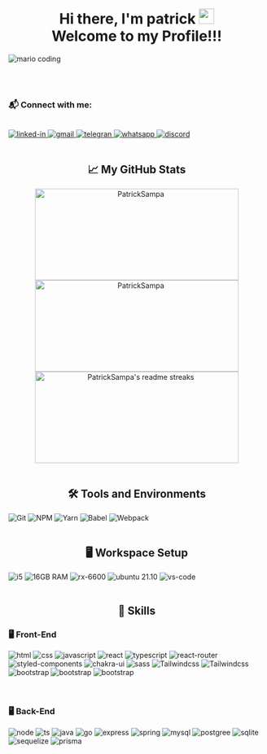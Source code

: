<h1 align="center">
  Hi there, I'm patrick
  <img 
    src="https://raw.githubusercontent.com/iampavangandhi/iampavangandhi/master/gifs/Hi.gif"
    width="30px">
  <br />
  Welcome to my Profile!!!
</h1>

<div>
  <img
    src="https://i.imgur.com/1ZvVkDc.gif" 
    alt="mario coding"
    />
</div>

<p>
  <br />
  <br />
</p>

<div>
  <h3>
    📬 Connect with me:
  </h3>
  <br />
  <a href="https://www.linkedin.com/in/patrick-sampaio-111609230/">
    <img 
      src="https://img.shields.io/badge/Linkedin-0077B5?style=for-the-badge&amp;logo=LinkedIn&amp;logoColor=white" 
      alt="linked-in">
    <img 
      src="https://img.shields.io/badge/Gmail-D14836?style=for-the-badge&logo=gmail&logoColor=white" 
      alt="gmail">
    <img 
      src="https://img.shields.io/badge/Telegram-2CA5E0?style=for-the-badge&logo=telegram&logoColor=white" 
      alt="telegran">
    <img 
      src="https://img.shields.io/badge/WhatsApp-25D366?style=for-the-badge&logo=whatsapp&logoColor=white" 
      alt="whatsapp">
    <img 
      src="https://img.shields.io/badge/Discord-7289DA?style=for-the-badge&logo=discord&logoColor=white" 
      alt="discord">
  </a>
</div>


<br />

<h2 align="center">📈 <strong>My GitHub Stats</strong></h2>
 
<div align="center">
  <img 
    width="400" 
    height="180em" 
    src="https://github-readme-stats.vercel.app/api?username=PatrickSampa&theme=dracula&show_icons=true" 
    alt="PatrickSampa"/>
  <img 
    width="400" 
    height="180em" 
    src="https://github-readme-stats.vercel.app/api/top-langs/?username=PatrickSampa&theme=dracula&layout=compact" 
    alt="PatrickSampa" />
</div>

<div align="center">
  <img 
    width="400" 
    height="180em" 
    src="https://github-readme-streak-stats.herokuapp.com/?user=PatrickSampa&theme=dracula&hide_border=false" 
    alt="PatrickSampa's readme streaks" />
</div>

<br/>

<h2 align="center">🛠️ Tools and Environments</h3>
<div>
  <img 
    src="https://img.shields.io/badge/Git-F05032.svg?style=for-the-badge&logo=git&logoColor=white"
    alt="Git" />
  <img 
    src="https://img.shields.io/badge/NPM-CB3837.svg?style=for-the-badge&logo=npm&logoColor=white" 
    alt="NPM" />
  <img 
    src="https://img.shields.io/badge/Yarn-2C8EBB.svg?style=for-the-badge&logo=yarn&logoColor=white" 
    alt="Yarn" />
  <img 
    src="https://img.shields.io/badge/babel-FCDF3F.svg?style=for-the-badge&logo=babel&logoColor=white" 
    alt="Babel" />
  <img 
    src="https://img.shields.io/badge/webpack-2C8EBB.svg?style=for-the-badge&logo=webpack&logoColor=white" 
    alt="Webpack" />
</div>

<br/>
<h2 align="center">🖥️ Workspace Setup</h2>
<div>
  <img 
    src="https://img.shields.io/badge/Intel-Core_i5_10th-0071C5?style=for-the-badge&logo=intel&logoColor=white" 
    alt="i5">
  <img 
    src="https://img.shields.io/badge/32GB-RAM-0071C5?style=for-the-badge&amp;logo=memoria-ram&amp;logoColor=white" 
    alt="16GB RAM">
  <img 
    src="https://img.shields.io/badge/AMD-Radeon_RX_6600-ED1C24?style=for-the-badge&logo=amd&logoColor=white" 
    alt="rx-6600">
  <img 
    src="https://img.shields.io/badge/Ubuntu-e95420?style=for-the-badge&amp;logo=ubuntu&amp;logoColor=white" 
    alt="ubuntu 21.10">
  <img 
    src="https://img.shields.io/badge/VS_Code-007ACC?style=for-the-badge&amp;logo=Visual-Studio-Code&amp;logoColor=white" 
    alt="vs-code">
</div>

<br/>

<h2 align="center">🚀 <strong>Skills</strong></h2>

<h3>🖥️ Front-End</h3>
<div>
  <img 
    src="https://img.shields.io/badge/HTML5-E34F26?style=for-the-badge&amp;logo=html5&amp;logoColor=white" 
    alt="html">
  <img 
    src="https://img.shields.io/badge/CSS3-1572B6?style=for-the-badge&amp;logo=css3&amp;logoColor=white" 
    alt="css">
  <img 
    src="https://img.shields.io/badge/JavaScript-323330?style=for-the-badge&amp;logo=javascript&amp;logoColor=F7DF1E" 
    alt="javascript">
  <img 
    src="https://img.shields.io/badge/React-0D0627?style=for-the-badge&amp;logo=react&amp;logoColor=61DAFB" 
    alt="react">
  <img 
    src="https://img.shields.io/badge/TypeScript-3178C6?style=for-the-badge&amp;logo=typescript&amp;logoColor=white" 
    alt="typescript">
  <img 
    src="https://img.shields.io/badge/React_Router-CA4245?style=for-the-badge&amp;logo=react-router&amp;logoColor=white" 
    alt="react-router">
  <img 
    src="https://img.shields.io/badge/styled_components-DB7093?style=for-the-badge&amp;logo=styled-components&amp;logoColor=white" 
    alt="styled-components">
  <img 
    src="https://img.shields.io/badge/chakra_ui-319795?style=for-the-badge&amp;logo=chakra-ui&amp;logoColor=white" 
    alt="chakra-ui">
  <img 
    src="https://img.shields.io/badge/Sass-CF649A?style=for-the-badge&amp;logo=sass&amp;logoColor=white" 
    alt="sass">
  <img 
    src="https://img.shields.io/badge/Tailwind-06B6D4?style=for-the-badge&amp;logo=tailwindcss&amp;logoColor=white" 
    alt="Tailwindcss">
  <img 
    src="https://img.shields.io/badge/materialui-007EFD?style=for-the-badge&amp;logo=materialui&amp;logoColor=white" 
    alt="Tailwindcss">  
  <img 
    src="https://img.shields.io/badge/BootStrap-6E42A2?style=for-the-badge&amp;logo=bootstrap&amp;logoColor=white" 
    alt="bootstrap">
  <img 
    src="https://img.shields.io/badge/Redux-764ABC?style=for-the-badge&amp;logo=redux&amp;logoColor=white" 
    alt="bootstrap">
  <img 
    src="https://img.shields.io/badge/Redux_Saga-86D46B?style=for-the-badge&amp;logo=reduxsaga&amp;logoColor=white" 
    alt="bootstrap">
</div>

<br />
<br />

<h3>🖥️ Back-End</h3>
<div>
  <img 
    src="https://img.shields.io/badge/Node.js-43853D?style=for-the-badge&logo=node.js&logoColor=white" 
    alt="node">
  <img 
    src="https://img.shields.io/badge/TypeScript-007ACC?style=for-the-badge&logo=typescript&logoColor=white" 
    alt="ts">
  <img 
    src="https://img.shields.io/badge/Java-ED8B00?style=for-the-badge&logo=openjdk&logoColor=white" 
    alt="java">
  <img 
    src="https://img.shields.io/badge/Go-00ADD8?style=for-the-badge&logo=go&logoColor=white" 
    alt="go">
  <img 
    src="https://img.shields.io/badge/Express.js-404D59?style=for-the-badge" 
    alt="express">
  <img 
    src="https://img.shields.io/badge/Spring-6DB33F?style=for-the-badge&logo=spring&logoColor=white" 
    alt="spring">
  <img 
    src="https://img.shields.io/badge/MySQL-00000F?style=for-the-badge&logo=mysql&logoColor=white" 
    alt="mysql">
  <img 
    src="https://img.shields.io/badge/PostgreSQL-316192?style=for-the-badge&logo=postgresql&logoColor=white" 
    alt="postgree">
  <img 
    src="https://img.shields.io/badge/SQLite-07405E?style=for-the-badge&logo=sqlite&logoColor=white" 
    alt="sqlite">
  <img 
    src="https://img.shields.io/badge/sequelize-323330?style=for-the-badge&logo=sequelize&logoColor=blue" 
    alt="sequelize">
  <img 
    src="https://img.shields.io/badge/Prisma-3982CE?style=for-the-badge&logo=Prisma&logoColor=white" 
    alt="prisma">
</div>



